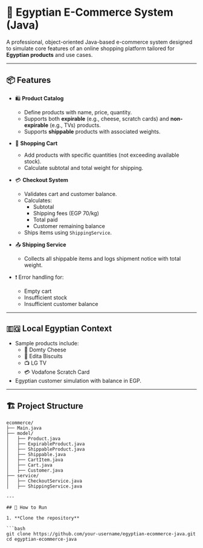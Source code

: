 # 🛒 Egyptian E-Commerce System (Java)

A professional, object-oriented Java-based e-commerce system designed to simulate core features of an online shopping platform tailored for **Egyptian products** and use cases.

---

## 📦 Features

- 🛍️ **Product Catalog**
  - Define products with name, price, quantity.
  - Supports both **expirable** (e.g., cheese, scratch cards) and **non-expirable** (e.g., TVs) products.
  - Supports **shippable** products with associated weights.

- 🛒 **Shopping Cart**
  - Add products with specific quantities (not exceeding available stock).
  - Calculate subtotal and total weight for shipping.

- 💳 **Checkout System**
  - Validates cart and customer balance.
  - Calculates:
    - Subtotal
    - Shipping fees (EGP 70/kg)
    - Total paid
    - Customer remaining balance
  - Ships items using `ShippingService`.

- 📤 **Shipping Service**
  - Collects all shippable items and logs shipment notice with total weight.

- ❗ Error handling for:
  - Empty cart
  - Insufficient stock
  - Insufficient customer balance

---

## 🇪🇬 Local Egyptian Context

- Sample products include:
  - 🧀 Domty Cheese
  - 🍪 Edita Biscuits
  - 📺 LG TV
  - 💳 Vodafone Scratch Card
- Egyptian customer simulation with balance in EGP.

---

## 🏗️ Project Structure

```text
ecommerce/
├── Main.java
├── model/
│   ├── Product.java
│   ├── ExpirableProduct.java
│   ├── ShippableProduct.java
│   ├── Shippable.java
│   ├── CartItem.java
│   ├── Cart.java
│   ├── Customer.java
├── service/
│   ├── CheckoutService.java
│   ├── ShippingService.java

---

## 🚀 How to Run

1. **Clone the repository**

```bash
git clone https://github.com/your-username/egyptian-ecommerce-java.git
cd egyptian-ecommerce-java

